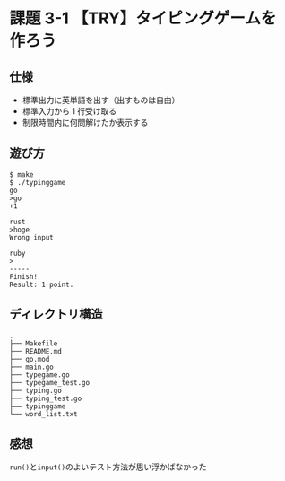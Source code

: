 # 課題 3-1 【TRY】タイピングゲームを作ろう

## 仕様

- 標準出力に英単語を出す（出すものは自由）
- 標準入力から 1 行受け取る
- 制限時間内に何問解けたか表示する

## 遊び方

```shell
$ make
$ ./typinggame
go
>go
+1

rust
>hoge
Wrong input

ruby
>
-----
Finish!
Result: 1 point.
```

## ディレクトリ構造

```
.
├── Makefile
├── README.md
├── go.mod
├── main.go
├── typegame.go
├── typegame_test.go
├── typing.go
├── typing_test.go
├── typinggame
└── word_list.txt
```

## 感想

`run()`と`input()`のよいテスト方法が思い浮かばなかった
